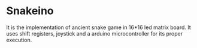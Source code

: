 # Snakeino

It is the implementation of ancient snake game in 16*16 led matrix board. It uses shift registers, joystick and a arduino microcontroller for its proper execution.
